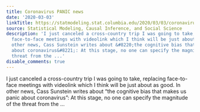 ```yaml
---
title: Coronavirus PANIC news
date: '2020-03-03'
linkTitle: https://statmodeling.stat.columbia.edu/2020/03/03/coronavirus-panic-news/
source: Statistical Modeling, Causal Inference, and Social Science
description: 'I just canceled a cross-country trip I was going to take, replacing
  face-to-face meetings with videolink which I think will be just about as good. In
  other news, Cass Sunstein writes about &#8220;the cognitive bias that makes us panic
  about coronavirus&#8221;: At this stage, no one can specify the magnitude of the
  threat from the ...'
disable_comments: true
---
```

I just canceled a cross-country trip I was going to take, replacing face-to-face meetings with videolink which I think will be just about as good. In other news, Cass Sunstein writes about &#8220;the cognitive bias that makes us panic about coronavirus&#8221;: At this stage, no one can specify the magnitude of the threat from the ...